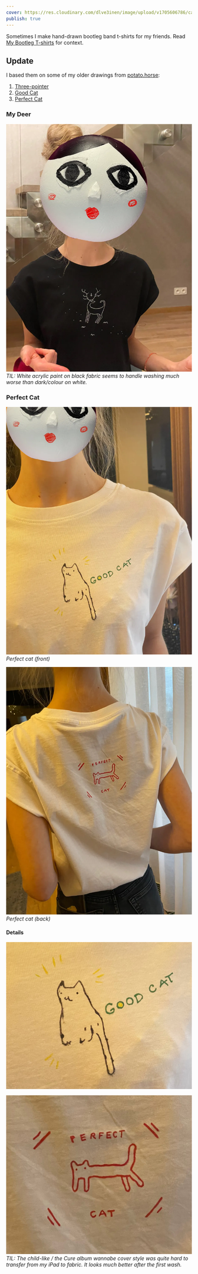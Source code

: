 ```yaml
---
cover: https://res.cloudinary.com/dlve3inen/image/upload/v1705606786/card-good-cat_jpkkqm.png
publish: true
---
```

Sometimes I make hand-drawn bootleg band t-shirts for my friends. Read [My Bootleg T-shirts](<../My Bootleg T-shirts>) for context. 

## Update

I based them on some of my older drawings from [potato.horse](https://potato.horse):

1. [Three-pointer](https://www.potato.horse/p/bjdVWG3amRz3MCTCIUsuU)
2. [Good Cat](https://www.potato.horse/p/6RsMfwNnacDcdoOPauBry3)
3. [Perfect Cat](https://www.potato.horse/p/2Qd6JJITi7bLOuVXA4Gw69)

### My Deer

![539](t-shirt-deer-1.webp)
*TIL: White acrylic paint on black fabric seems to handle washing much worse than dark/colour on white.*

### Perfect Cat

![687](t-shirt-perfect-cat-front.webp)
*Perfect cat (front)*

![746](t-shirt-perfect-cat-back.webp)
*Perfect cat (back)*

#### Details

![817](t-shirt-perfect-cat-front-detail.jpg)

![860](t-shirt-perfect-cat-back-detail.jpg)
*TIL: The child-like / the Cure album wannabe cover style was quite hard to transfer from my iPad to fabric. It looks much better after the first wash.*
